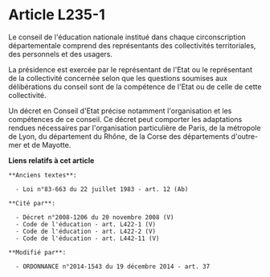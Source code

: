 # Article L235-1

Le conseil de l'éducation nationale institué dans chaque circonscription départementale comprend des représentants des
collectivités territoriales, des personnels et des usagers. 

La présidence est exercée par le représentant de l'Etat ou le représentant de la collectivité concernée selon que les
questions soumises aux délibérations du conseil sont de la compétence de l'Etat ou de celle de cette collectivité. 

Un décret en Conseil d'Etat précise notamment l'organisation et les compétences de ce conseil. Ce décret peut comporter les
adaptations rendues nécessaires par l'organisation particulière de Paris, de la métropole de Lyon, du département du Rhône,
de la Corse des départements d'outre-mer et de Mayotte.

**Liens relatifs à cet article**

	**Anciens textes**:

	  - Loi n°83-663 du 22 juillet 1983 - art. 12 (Ab)

	**Cité par**:

	  - Décret n°2008-1206 du 20 novembre 2008 (V)
	  - Code de l'éducation - art. L422-1 (V)
	  - Code de l'éducation - art. L422-2 (V)
	  - Code de l'éducation - art. L442-11 (V)

	**Modifié par**:

	  - ORDONNANCE n°2014-1543 du 19 décembre 2014 - art. 37
